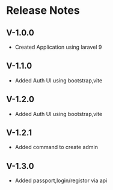 # Release Notes

## V-1.0.0

- Created Application using laravel 9

## V-1.1.0

- Added Auth UI using bootstrap,vite

## V-1.2.0

- Added Auth UI using bootstrap,vite

## V-1.2.1

- Added command to create admin

## V-1.3.0

- Added passport,login/registor via api


